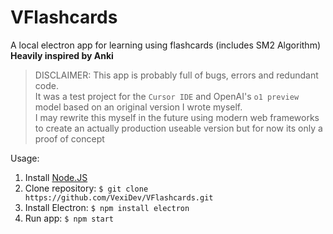 # VFlashcards
A local electron app for learning using flashcards (includes SM2 Algorithm) **Heavily inspired by Anki**
> DISCLAIMER:
> This app is probably full of bugs, errors and redundant code. <br>It was a test project for the `Cursor IDE` and OpenAI's `o1 preview` model based on an original version I wrote myself. <br>I may rewrite this myself in the future using modern web frameworks to create an actually production useable version but for now its only a proof of concept

Usage:
1. Install [Node.JS](https://nodejs.org/en/download/prebuilt-installer/current)
2. Clone repository: `$ git clone https://github.com/VexiDev/VFlashcards.git`
3. Install Electron: `$ npm install electron`
4. Run app: `$ npm start`
